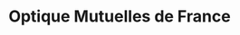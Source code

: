 ---
title: "Optique Mutuelles de France"
url: /aubagne/optique-mutuelles-de-france/
shop: Optiker
---
